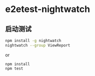 # e2etest-nightwatch

## 启动测试

```sh
npm install -g nightwatch
nightwatch --group ViewReport
```

or

```
npm install
npm test
```
